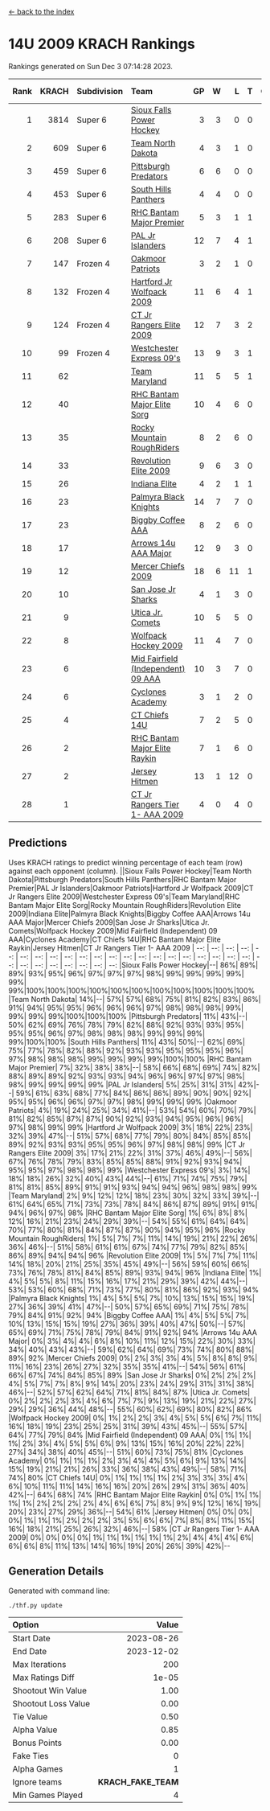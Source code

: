 [<- back to the index](readme.md)
# 14U 2009 KRACH Rankings
Rankings generated on Sun Dec  3 07:14:28 2023.

Rank|KRACH|Subdivision|Team|GP|W|L|T|OTW|OTL|SoS|Exp Wins|Win Diff
---:|---:|:---|:---|---:|---:|---:|---:|---:|---:|---:|---:|---:
1|3814|Super 6|[Sioux Falls Power Hockey](https://gamesheetstats.com/seasons/3664/teams/140999/schedule)|3|3|0|0|0|0|167|3.8|-0.0
2|609|Super 6|[Team North Dakota](https://gamesheetstats.com/seasons/3664/teams/141001/schedule)|4|3|1|0|0|0|804|3.8|-0.0
3|459|Super 6|[Pittsburgh Predators](https://gamesheetstats.com/seasons/3664/teams/140995/schedule)|6|6|0|0|0|0|10|6.9|0.0
4|453|Super 6|[South Hills Panthers](https://gamesheetstats.com/seasons/3664/teams/160166/schedule)|4|4|0|0|0|0|14|4.9|0.0
5|283|Super 6|[RHC Bantam Major Premier](https://gamesheetstats.com/seasons/3664/teams/140984/schedule)|5|3|1|1|0|0|122|4.4|0.0
6|208|Super 6|[PAL Jr Islanders](https://gamesheetstats.com/seasons/3664/teams/140990/schedule)|12|7|4|1|0|0|199|8.4|0.0
7|147|Frozen 4|[Oakmoor Patriots](https://gamesheetstats.com/seasons/3664/teams/141002/schedule)|3|2|1|0|1|0|167|2.8|-0.0
8|132|Frozen 4|[Hartford Jr Wolfpack 2009](https://gamesheetstats.com/seasons/3664/teams/140979/schedule)|11|6|4|1|1|0|337|7.4|0.0
9|124|Frozen 4|[CT Jr Rangers Elite 2009](https://gamesheetstats.com/seasons/3664/teams/140980/schedule)|12|7|3|2|1|0|91|8.9|0.0
10|99|Frozen 4|[Westchester Express 09's](https://gamesheetstats.com/seasons/3664/teams/140992/schedule)|13|9|3|1|1|1|52|10.4|0.0
11|62||[Team Maryland](https://gamesheetstats.com/seasons/3664/teams/140998/schedule)|11|5|5|1|0|0|91|6.4|0.0
12|40||[RHC Bantam Major Elite Sorg](https://gamesheetstats.com/seasons/3664/teams/140985/schedule)|10|4|6|0|0|0|94|4.9|0.0
13|35||[Rocky Mountain RoughRiders](https://gamesheetstats.com/seasons/3664/teams/144346/schedule)|8|2|6|0|0|0|573|2.8|-0.0
14|33||[Revolution Elite 2009](https://gamesheetstats.com/seasons/3664/teams/140996/schedule)|9|6|3|0|0|0|29|6.9|0.0
15|26||[Indiana Elite](https://gamesheetstats.com/seasons/3664/teams/144344/schedule)|4|2|1|1|0|0|14|3.4|0.0
16|23||[Palmyra Black Knights](https://gamesheetstats.com/seasons/3664/teams/140997/schedule)|14|7|7|0|0|0|107|7.9|0.0
17|23||[Biggby Coffee AAA](https://gamesheetstats.com/seasons/3664/teams/144343/schedule)|8|2|6|0|0|1|582|2.8|-0.0
18|17||[Arrows 14u AAA Major](https://gamesheetstats.com/seasons/3664/teams/140993/schedule)|12|9|3|0|0|0|12|9.9|0.0
19|12||[Mercer Chiefs 2009](https://gamesheetstats.com/seasons/3664/teams/140987/schedule)|18|6|11|1|1|2|65|7.4|0.0
20|10||[San Jose Jr Sharks](https://gamesheetstats.com/seasons/3664/teams/141003/schedule)|4|1|3|0|0|0|103|1.9|0.0
21|9||[Utica Jr. Comets](https://gamesheetstats.com/seasons/3664/teams/140994/schedule)|10|5|5|0|0|0|89|5.9|0.0
22|8||[Wolfpack Hockey 2009](https://gamesheetstats.com/seasons/3664/teams/140986/schedule)|11|4|7|0|0|1|40|4.9|0.0
23|6||[Mid Fairfield (Independent) 09 AAA](https://gamesheetstats.com/seasons/3664/teams/140981/schedule)|10|3|7|0|0|0|29|3.9|0.0
24|6||[Cyclones Academy](https://gamesheetstats.com/seasons/3664/teams/140978/schedule)|3|1|2|0|0|0|14|1.9|0.0
25|4||[CT Chiefs 14U](https://gamesheetstats.com/seasons/3664/teams/140982/schedule)|7|2|5|0|0|0|16|2.9|0.0
26|2||[RHC Bantam Major Elite Raykin](https://gamesheetstats.com/seasons/3664/teams/140989/schedule)|7|1|6|0|0|0|12|1.9|0.0
27|2||[Jersey Hitmen](https://gamesheetstats.com/seasons/3664/teams/140988/schedule)|13|1|12|0|0|0|84|1.9|0.0
28|1||[CT Jr Rangers Tier 1- AAA 2009](https://gamesheetstats.com/seasons/3664/teams/140983/schedule)|4|0|4|0|0|0|10|0.9|0.0

## Predictions
Uses KRACH ratings to predict winning percentage of each team (row) against each opponent (column).
||Sioux Falls Power Hockey|Team North Dakota|Pittsburgh Predators|South Hills Panthers|RHC Bantam Major Premier|PAL Jr Islanders|Oakmoor Patriots|Hartford Jr Wolfpack 2009|CT Jr Rangers Elite 2009|Westchester Express 09's|Team Maryland|RHC Bantam Major Elite Sorg|Rocky Mountain RoughRiders|Revolution Elite 2009|Indiana Elite|Palmyra Black Knights|Biggby Coffee AAA|Arrows 14u AAA Major|Mercer Chiefs 2009|San Jose Jr Sharks|Utica Jr. Comets|Wolfpack Hockey 2009|Mid Fairfield (Independent) 09 AAA|Cyclones Academy|CT Chiefs 14U|RHC Bantam Major Elite Raykin|Jersey Hitmen|CT Jr Rangers Tier 1- AAA 2009
| --: | --: | --: | --: | --: | --: | --: | --: | --: | --: | --: | --: | --: | --: | --: | --: | --: | --: | --: | --: | --: | --: | --: | --: | --: | --: | --: | --: | --: 
|Sioux Falls Power Hockey|--| 86%| 89%| 89%| 93%| 95%| 96%| 97%| 97%| 97%| 98%| 99%| 99%| 99%| 99%| 99%| 99%|100%|100%|100%|100%|100%|100%|100%|100%|100%|100%|100%
|Team North Dakota| 14%|--| 57%| 57%| 68%| 75%| 81%| 82%| 83%| 86%| 91%| 94%| 95%| 95%| 96%| 96%| 96%| 97%| 98%| 98%| 98%| 99%| 99%| 99%| 99%|100%|100%|100%
|Pittsburgh Predators| 11%| 43%|--| 50%| 62%| 69%| 76%| 78%| 79%| 82%| 88%| 92%| 93%| 93%| 95%| 95%| 95%| 96%| 97%| 98%| 98%| 98%| 99%| 99%| 99%| 99%|100%|100%
|South Hills Panthers| 11%| 43%| 50%|--| 62%| 69%| 75%| 77%| 78%| 82%| 88%| 92%| 93%| 93%| 95%| 95%| 95%| 96%| 97%| 98%| 98%| 98%| 99%| 99%| 99%| 99%|100%|100%
|RHC Bantam Major Premier|  7%| 32%| 38%| 38%|--| 58%| 66%| 68%| 69%| 74%| 82%| 88%| 89%| 89%| 92%| 93%| 93%| 94%| 96%| 96%| 97%| 97%| 98%| 98%| 99%| 99%| 99%| 99%
|PAL Jr Islanders|  5%| 25%| 31%| 31%| 42%|--| 59%| 61%| 63%| 68%| 77%| 84%| 86%| 86%| 89%| 90%| 90%| 92%| 95%| 95%| 96%| 96%| 97%| 97%| 98%| 99%| 99%| 99%
|Oakmoor Patriots|  4%| 19%| 24%| 25%| 34%| 41%|--| 53%| 54%| 60%| 70%| 79%| 81%| 82%| 85%| 87%| 87%| 90%| 92%| 93%| 94%| 95%| 96%| 96%| 97%| 98%| 99%| 99%
|Hartford Jr Wolfpack 2009|  3%| 18%| 22%| 23%| 32%| 39%| 47%|--| 51%| 57%| 68%| 77%| 79%| 80%| 84%| 85%| 85%| 89%| 92%| 93%| 93%| 95%| 95%| 96%| 97%| 98%| 98%| 99%
|CT Jr Rangers Elite 2009|  3%| 17%| 21%| 22%| 31%| 37%| 46%| 49%|--| 56%| 67%| 76%| 78%| 79%| 83%| 85%| 85%| 88%| 91%| 92%| 93%| 94%| 95%| 95%| 97%| 98%| 98%| 99%
|Westchester Express 09's|  3%| 14%| 18%| 18%| 26%| 32%| 40%| 43%| 44%|--| 61%| 71%| 74%| 75%| 79%| 81%| 81%| 85%| 89%| 91%| 91%| 93%| 94%| 94%| 96%| 98%| 98%| 99%
|Team Maryland|  2%|  9%| 12%| 12%| 18%| 23%| 30%| 32%| 33%| 39%|--| 61%| 64%| 65%| 71%| 73%| 73%| 78%| 84%| 86%| 87%| 89%| 91%| 91%| 94%| 96%| 97%| 98%
|RHC Bantam Major Elite Sorg|  1%|  6%|  8%|  8%| 12%| 16%| 21%| 23%| 24%| 29%| 39%|--| 54%| 55%| 61%| 64%| 64%| 70%| 77%| 80%| 81%| 84%| 87%| 87%| 90%| 94%| 95%| 96%
|Rocky Mountain RoughRiders|  1%|  5%|  7%|  7%| 11%| 14%| 19%| 21%| 22%| 26%| 36%| 46%|--| 51%| 58%| 61%| 61%| 67%| 74%| 77%| 79%| 82%| 85%| 86%| 89%| 94%| 94%| 96%
|Revolution Elite 2009|  1%|  5%|  7%|  7%| 11%| 14%| 18%| 20%| 21%| 25%| 35%| 45%| 49%|--| 56%| 59%| 60%| 66%| 73%| 76%| 78%| 81%| 84%| 85%| 89%| 93%| 94%| 96%
|Indiana Elite|  1%|  4%|  5%|  5%|  8%| 11%| 15%| 16%| 17%| 21%| 29%| 39%| 42%| 44%|--| 53%| 53%| 60%| 68%| 71%| 73%| 77%| 80%| 81%| 86%| 92%| 93%| 94%
|Palmyra Black Knights|  1%|  4%|  5%|  5%|  7%| 10%| 13%| 15%| 15%| 19%| 27%| 36%| 39%| 41%| 47%|--| 50%| 57%| 65%| 69%| 71%| 75%| 78%| 79%| 84%| 91%| 92%| 94%
|Biggby Coffee AAA|  1%|  4%|  5%|  5%|  7%| 10%| 13%| 15%| 15%| 19%| 27%| 36%| 39%| 40%| 47%| 50%|--| 57%| 65%| 69%| 71%| 75%| 78%| 79%| 84%| 91%| 92%| 94%
|Arrows 14u AAA Major|  0%|  3%|  4%|  4%|  6%|  8%| 10%| 11%| 12%| 15%| 22%| 30%| 33%| 34%| 40%| 43%| 43%|--| 59%| 62%| 64%| 69%| 73%| 74%| 80%| 88%| 89%| 92%
|Mercer Chiefs 2009|  0%|  2%|  3%|  3%|  4%|  5%|  8%|  8%|  9%| 11%| 16%| 23%| 26%| 27%| 32%| 35%| 35%| 41%|--| 54%| 56%| 61%| 66%| 67%| 74%| 84%| 85%| 89%
|San Jose Jr Sharks|  0%|  2%|  2%|  2%|  4%|  5%|  7%|  7%|  8%|  9%| 14%| 20%| 23%| 24%| 29%| 31%| 31%| 38%| 46%|--| 52%| 57%| 62%| 64%| 71%| 81%| 84%| 87%
|Utica Jr. Comets|  0%|  2%|  2%|  2%|  3%|  4%|  6%|  7%|  7%|  9%| 13%| 19%| 21%| 22%| 27%| 29%| 29%| 36%| 44%| 48%|--| 55%| 60%| 62%| 69%| 80%| 82%| 86%
|Wolfpack Hockey 2009|  0%|  1%|  2%|  2%|  3%|  4%|  5%|  5%|  6%|  7%| 11%| 16%| 18%| 19%| 23%| 25%| 25%| 31%| 39%| 43%| 45%|--| 55%| 57%| 64%| 77%| 79%| 84%
|Mid Fairfield (Independent) 09 AAA|  0%|  1%|  1%|  1%|  2%|  3%|  4%|  5%|  5%|  6%|  9%| 13%| 15%| 16%| 20%| 22%| 22%| 27%| 34%| 38%| 40%| 45%|--| 51%| 60%| 73%| 75%| 81%
|Cyclones Academy|  0%|  1%|  1%|  1%|  2%|  3%|  4%|  4%|  5%|  6%|  9%| 13%| 14%| 15%| 19%| 21%| 21%| 26%| 33%| 36%| 38%| 43%| 49%|--| 58%| 71%| 74%| 80%
|CT Chiefs 14U|  0%|  1%|  1%|  1%|  1%|  2%|  3%|  3%|  3%|  4%|  6%| 10%| 11%| 11%| 14%| 16%| 16%| 20%| 26%| 29%| 31%| 36%| 40%| 42%|--| 64%| 68%| 74%
|RHC Bantam Major Elite Raykin|  0%|  0%|  1%|  1%|  1%|  1%|  2%|  2%|  2%|  2%|  4%|  6%|  6%|  7%|  8%|  9%|  9%| 12%| 16%| 19%| 20%| 23%| 27%| 29%| 36%|--| 54%| 61%
|Jersey Hitmen|  0%|  0%|  0%|  0%|  1%|  1%|  1%|  2%|  2%|  2%|  3%|  5%|  6%|  6%|  7%|  8%|  8%| 11%| 15%| 16%| 18%| 21%| 25%| 26%| 32%| 46%|--| 58%
|CT Jr Rangers Tier 1- AAA 2009|  0%|  0%|  0%|  0%|  1%|  1%|  1%|  1%|  1%|  1%|  2%|  4%|  4%|  4%|  6%|  6%|  6%|  8%| 11%| 13%| 14%| 16%| 19%| 20%| 26%| 39%| 42%|--

## Generation Details

Generated with command line:
```
./thf.py update
```

| Option | Value |
| :----- | ----: |
| Start Date | 2023-08-26 |
| End Date | 2023-12-02 |
| Max Iterations | 200 |
| Max Ratings Diff | 1e-05 |
| Shootout Win Value | 1.00 |
| Shootout Loss Value | 0.00 |
| Tie Value | 0.50 |
| Alpha Value | 0.85 |
| Bonus Points | 0.00 |
| Fake Ties | 0 |
| Alpha Games | 1 |
| Ignore teams | __KRACH_FAKE_TEAM__ |
| Min Games Played | 4 |

